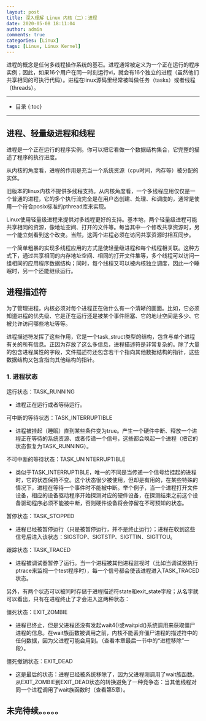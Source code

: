 ```yaml
---
layout: post
title: 深入理解 Linux 内核（二）：进程
date: 2020-05-08 18:11:04
author: admin
comments: true
categories: [Linux]
tags: [Linux, Linux Kernel]
---
```


进程的概念是任何多线程操作系统的基石。进程通常被定义为一个正在运行的程序实例；因此，如果16个用户在同一时刻运行vi，就会有16个独立的进程（虽然他们共享相同的可执行代码）。进程在linux源码里经常被叫做任务（tasks）或者线程（threads）。

<!-- more -->

---

* 目录
{:toc}
---

## 进程、轻量级进程和线程

进程是一个正在运行的程序实例。你可以把它看做一个数据结构集合，它完整的描述了程序的执行进度。

从内核的角度看，进程的作用是充当一个系统资源（cpu时间，内存等）被分配的实体。

旧版本的linux内核不提供多线程支持。从内核角度看，一个多线程应用仅仅是一个普通的进程，它的多个执行流完全是在用户态创建、处理、和调度的，通常是使用一个符合posix标准的pthread库来实现。

Linux使用轻量级进程来提供对多线程更好的支持。基本地，两个轻量级进程可能共享相同的资源，像地址空间、打开的文件等。每当其中一个修改共享资源时，另一个能立刻看到这个改变。当然，这两个进程必须在访问共享资源时相互同步。

一个简单粗暴的实现多线程应用的方式是使轻量级进程和每个线程相关联。这种方式下，通过共享相同的内存地址空间、相同的打开文件集等，多个线程可以访问一组相同的应用程序数据结构；同时，每个线程又可以被内核独立调度，因此一个睡眠时，另一个还能继续运行。

## 进程描述符

为了管理进程，内核必须对每个进程正在做什么有一个清晰的画面。比如，它必须知道进程的优先级、它是正在运行还是被某个事件阻塞、它的地址空间是多少、它被允许访问哪些地址等等。

进程描述符发挥了这些作用，它是一个task_struct类型的结构，包含与单个进程有关的所有信息。正因为存放了这么多信息，进程描述符是非常复杂的。除了大量的包含进程属性的字段，文件描述符还包含若干个指向其他数据结构的指针，这些数据结构又包含指向其他结构的指针。

### 1. 进程状态

运行状态：TASK_RUNNING

- 进程正在运行或者等待运行。

可中断的等待状态：TASK_INTERRUPTIBLE

- 进程被挂起（睡眠）直到某些条件变为true。产生一个硬件中断、释放一个进程正在等待的系统资源、或者传递一个信号，这些都会唤起一个进程（把它的状态恢复为TASK_RUNNING）。

不可中断的等待状态：TASK_UNINTERRUPTIBLE

- 类似于TASK_INTERRUPTIBLE，唯一的不同是当传递一个信号给挂起的进程时，它的状态保持不变。这个状态很少被使用，但却是有用的，在某些特殊的情况下，进程在等待一个事件时不能被中断。举个例子，当一个进程打开文件设备，相应的设备驱动程序开始探测对应的硬件设备，在探测结束之前这个设备驱动程序必须不能被中断，否则硬件设备将会停留在不可预知的状态。

暂停状态：TASK_STOPPED

- 进程已经被暂停运行（只是被暂停运行，并不是终止运行）；进程在收到这些信号后进入该状态：SIGSTOP、SIGTSTP、SIGTTIN、SIGTTOU。

跟踪状态：TASK_TRACED

- 进程被调试器暂停了运行。当一个进程被其他进程监视时（比如当调试器执行ptrace来监视一个test程序时），每一个信号都会使该进程进入TASK_TRACED状态。

另外，有两个状态可以被同时存储于进程描述符state和exit_state字段；从名字就可以看出，只有在进程终止了才会进入这两种状态：

僵死状态：EXIT_ZOMBIE

- 进程已终止，但是父进程还没有发起wait4()或waitpid()系统调用来获取僵尸进程的信息。在wait族函数被调用之前，内核不能丢弃僵尸进程的描述符中的任何数据，因为父进程可能会用到。（查看本章最后一节中的“进程移除”一段）。

僵死撤销状态：EXIT_DEAD

- 这是最后的状态：进程已经被系统移除了，因为父进程刚调用了wait族函数。从EXIT_ZOMBIE到EXIT_DEAD状态的转换避免了一种竞争态：当其他线程对同一个进程调用了wait族函数时（查看第5章）。



## 未完待续。。。。。
